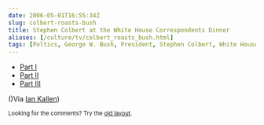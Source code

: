 ```yaml
--- 
date: 2006-05-01T16:55:34Z
slug: colbert-roasts-bush
title: Stephen Colbert at the White House Correspondents Dinner
aliases: [/culture/tv/colbert_roasts_bush.html]
tags: [Poltics, George W. Bush, President, Stephen Colbert, White House Correspondents Dinner, global warming, mission accomplished]
---
```


<ul>
  <li><a href="http://www.youtube.com/watch?v=lcIRXur61II">Part I</a></li>
  <li><a href="http://www.youtube.com/watch?v=HN0INDOkFuo">Part II</a></li>
  <li><a href="http://www.youtube.com/watch?v=rJvar7BKwvQ">Part III</a></li>
</ul>

<p>()Via <a href="http://www.arachna.com/roller/page/spidaman/Weblog" title="Ian Kallen's Blog">Ian Kallen</a>)</p>

<p class="past"><small>Looking for the comments? Try the <a rel="nofollow" href="//past.justatheory.com/culture/tv/colbert_roasts_bush.html">old layout</a>.</small></p>


